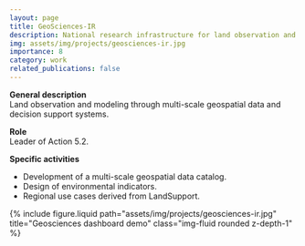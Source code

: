 ```yaml
---
layout: page
title: GeoSciences-IR
description: National research infrastructure for land observation and modeling.
img: assets/img/projects/geosciences-ir.jpg
importance: 8
category: work
related_publications: false
---
```


**General description**  
Land observation and modeling through multi-scale geospatial data and decision support systems.

**Role**  
Leader of Action 5.2.

**Specific activities**

- Development of a multi-scale geospatial data catalog.
- Design of environmental indicators.
- Regional use cases derived from LandSupport.

<div class="row">
  <div class="col-sm mt-3 mt-md-0">
    {% include figure.liquid path="assets/img/projects/geosciences-ir.jpg" title="Geosciences dashboard demo" class="img-fluid rounded z-depth-1" %}
  </div>
</div>
